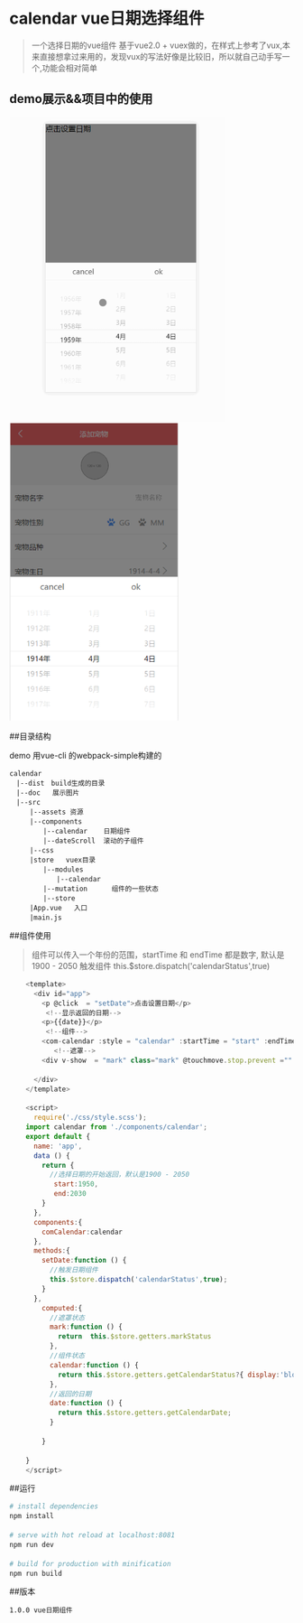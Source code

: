# calendar vue日期选择组件

> 一个选择日期的vue组件
>基于vue2.0 + vuex做的，在样式上参考了vux,本来直接想拿过来用的，发现vux的写法好像是比较旧，所以就自己动手写一个,功能会相对简单


## demo展示&&项目中的使用

<img width = "384" src="doc/2.gif"/>
<img width = "300" src="doc/12.png"/>

##目录结构

demo 用vue-cli 的webpack-simple构建的
```
calendar
　|--dist　build生成的目录
　|--doc   展示图片
　|--src
　　　|--assets 资源
　　　|--components
　　　　　|--calendar    日期组件
　　　　　|--dateScroll  滚动的子组件
　　　|--css
　　　|store   vuex目录
　　　　　|--modules
　　　　　　　|--calendar   
　　　　　|--mutation      组件的一些状态
　　　　　|--store
　　　|App.vue   入口
　　　|main.js   
```

##组件使用
>组件可以传入一个年份的范围，startTime 和 endTime 都是数字, 默认是1900 - 2050
>触发组件 this.$store.dispatch('calendarStatus',true)


``` javascript
    <template>
      <div id="app">
        <p @click  = "setDate">点击设置日期</p>
         <!--显示返回的日期-->
        <p>{{date}}</p>
         <!--组件-->
        <com-calendar :style = "calendar" :startTime = "start" :endTime="end"></com-calendar>
           <!--遮罩-->
        <div v-show  = "mark" class="mark" @touchmove.stop.prevent ="" @touchstart.stop.prevent =""  @touchend.stop.prevent =""></div>
    
      </div>
    </template>
    
    <script>
      require('./css/style.scss');
    import calendar from './components/calendar';
    export default {
      name: 'app',
      data () {
        return {
          //选择日期的开始返回，默认是1900 - 2050
           start:1950,
           end:2030
        }
      },
      components:{
        comCalendar:calendar
      },
      methods:{
        setDate:function () {
          //触发日期组件
          this.$store.dispatch('calendarStatus',true);
        }
      },
        computed:{
          //遮罩状态
          mark:function () {
            return  this.$store.getters.markStatus
          },
          //组件状态
          calendar:function () {
            return this.$store.getters.getCalendarStatus?{ display:'block'}:{ display:'none'};
          },
          //返回的日期
          date:function () {
            return this.$store.getters.getCalendarDate;
          }
    
        }
    
    }
    </script>

```


##运行
``` bash
# install dependencies
npm install

# serve with hot reload at localhost:8081
npm run dev

# build for production with minification
npm run build
```


##版本
```
1.0.0 vue日期组件
```
